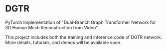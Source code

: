 # DGTR
 PyTorch Implementation of "Dual-Branch Graph Transformer Network for 3D Human Mesh Reconstruction from Video". 
 
 This project includes both the training and inference code of DGTR network. More details, tutorials, and demos will be available soon.
